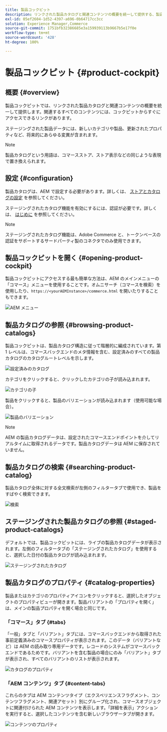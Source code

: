 ```yaml
---
title: 製品コックピット
description: リンクされた製品カタログと関連コンテンツの概要を統一して提供する、製品コックピットの操作。
exl-id: 05ef2604-1d52-4397-a696-0b64717cc3cc
solution: Experience Manager,Commerce
source-git-commit: 1751bfb32386685e3a159939113b9667b5e17f0e
workflow-type: tm+mt
source-wordcount: '428'
ht-degree: 100%

---
```


# 製品コックピット {#product-cockpit}

## 概要 {#overview}

製品コックピットでは、リンクされた製品カタログと関連コンテンツの概要を統一して提供します。関連するすべてのコンテンツには、コックピットからすぐにアクセスできるリンクがあります。

ステージングされた製品データには、新しいカテゴリや製品、更新されたプロパティなど、将来的にあらゆる変異が含まれます。

>[!NOTE]
>
>製品カタログという用語は、コマースストア、ストア表示などの同じような表現で置き換えられます。

## 設定 {#configuration}

製品カタログは、AEM で設定する必要があります。詳しくは、 [ストアとカタログの設定](/help/commerce/cif/getting-started.md#catalog) を参照してください。

ステージングされたカタログ機能を有効にするには、認証が必要です。詳しくは、 [はじめに](/help/commerce/cif/getting-started.md) を参照してください。

>[!NOTE]
>
>ステージングされたカタログ機能は、Adobe Commerce と、トークンベースの認証をサポートするサードパーティ製のコネクタでのみ使用できます。

## 製品コックピットを開く {#opening-product-cockpit}

製品コックピットにアクセスする最も簡単な方法は、AEM のメインメニューの「コマース」メニューを使用することです。オムニサーチ（コマースを検索）を使用したり、`https://<yourAEMInstance>/commerce.html` を開いたりすることもできます。

![AEM メニュー](/help/commerce/cif/assets/aem-menu.png)

## 製品カタログの参照 {#browsing-product-catalogs}

製品コックピットは、製品カタログ構造に従って階層的に編成されています。第 1 レベルは、コマースバックエンドのメタ情報を含む、設定済みのすべての製品カタログのカタログルートレベルを示します。

![設定済みのカタログ](/help/commerce/cif/assets/catalog-overview.png)

カテゴリをクリックすると、クリックしたカテゴリの子が読み込まれます。

![カテゴリの子](/help/commerce/cif/assets/catalog-category-children.png)

製品をクリックすると、製品のバリエーションが読み込まれます（使用可能な場合）。

![製品のバリエーション](/help/commerce/cif/assets/catalog-product-variation.png)

>[!NOTE]
>
>AEM の製品カタログデータは、設定されたコマースエンドポイントを介してリアルタイムに取得されるデータです。製品カタログデータは AEM に保存されていません。

## 製品カタログの検索 {#searching-product-catalog}

製品カタログ全体に対する全文検索が左側のフィルタータブで使用でき、製品をすばやく検索できます。

![検索](/help/commerce/cif/assets/search-cockpit.png)

## ステージングされた製品カタログの参照 {#staged-product-catalogs}

デフォルトでは、製品コックピットには、ライブの製品カタログデータが表示されます。左側のフィルタータブの「ステージングされたカタログ」を使用すると、選択した日付の製品カタログが読み込まれます。

![ステージングされたカタログ](/help/commerce/cif/assets/staged-cockpit.png)

## 製品カタログのプロパティ {#catalog-properties}

製品またはカテゴリのプロパティアイコンをクリックすると、選択したオブジェクトのプロパティビューが開きます。製品バリアントの「プロパティを開く」は、メインの製品プロパティを開く場合と同じです。

### 「コマース」タブ {#tabs}

「一般」タブと「バリアント」タブには、コマースバックエンドから取得された事前定義済みのコマースプロパティが表示されます。このデータ（バリアントなど）は AEM の読み取り専用データです。レコードのシステムがコマースバックエンドであるためです。バリアントを含む製品の場合にのみ「バリアント」タブが表示され、すべてのバリアントのリストが表示されます。

![カタログのプロパティ](/help/commerce/cif/assets/catalog-properties.png)

### 「AEM コンテンツ」タブ {#content-tabs}

これらのタブは AEM コンテンツタイプ（エクスペリエンスフラグメント、コンテンツフラグメント、関連アセット）別にグループ化され、コマースオブジェクトに関連付けられた AEM コンテンツを表示します。「詳細を表示」アクションを実行すると、選択したコンテンツを含む新しいブラウザータブが開きます。

![コンテンツのプロパティ](/help/commerce/cif/assets/content-properties.png)
